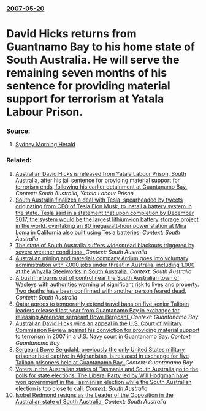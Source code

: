 ### [2007-05-20](/news/2007/05/20/index.md)

#  David Hicks returns from Guantnamo Bay to his home state of South Australia.  He will serve the remaining seven months of his sentence for providing material support for terrorism at Yatala Labour Prison. 




### Source:

1. [Sydney Morning Herald](http://www.smh.com.au/news/national/david-hicks-escorted-to-prison/2007/05/20/1179601215920.html?page=fullpage#contentSwap1)

### Related:

1. [ Australian David Hicks is released from Yatala Labour Prison, South Australia, after his jail sentence for providing material support for terrorism ends, following his earlier detainment at Guantanamo Bay. ](/news/2007/12/29/australian-david-hicks-is-released-from-yatala-labour-prison-south-australia-after-his-jail-sentence-for-providing-material-support-for-t.md) _Context: South Australia, Yatala Labour Prison_
2. [South Australia finalizes a deal with Tesla, spearheaded by tweets originating from CEO of Tesla Elon Musk, to install a battery system in the state. Tesla said in a statement that upon completion by December 2017, the system would be the largest lithium-ion battery storage project in the world, overtaking an 80 megawatt-hour power station at Mira Loma in California also built using Tesla batteries. ](/news/2017/07/7/south-australia-finalizes-a-deal-with-tesla-spearheaded-by-tweets-originating-from-ceo-of-tesla-elon-musk-to-install-a-battery-system-in-t.md) _Context: South Australia_
3. [The state of South Australia suffers widespread blackouts triggered by severe weather conditions. ](/news/2016/09/28/the-state-of-south-australia-suffers-widespread-blackouts-triggered-by-severe-weather-conditions.md) _Context: South Australia_
4. [Australian mining and materials company Arrium goes into voluntary administration with 7,000 jobs under threat in Australia, including 1,000 at the Whyalla Steelworks in South Australia. ](/news/2016/04/7/australian-mining-and-materials-company-arrium-goes-into-voluntary-administration-with-7-000-jobs-under-threat-in-australia-including-1-000.md) _Context: South Australia_
5. [A bushfire burns out of control near the South Australian town of Wasleys with authorities warning of significant risk to lives and property. Two deaths have been confirmed with another person feared dead. ](/news/2015/11/25/a-bushfire-burns-out-of-control-near-the-south-australian-town-of-wasleys-with-authorities-warning-of-significant-risk-to-lives-and-property.md) _Context: South Australia_
6. [Qatar agrees to temporarily extend travel bans on five senior Taliban leaders released last year from Guantanamo Bay in exchange for releasing American sergeant Bowe Bergdahl. ](/news/2015/05/31/qatar-agrees-to-temporarily-extend-travel-bans-on-five-senior-taliban-leaders-released-last-year-from-guantanamo-bay-in-exchange-for-releasi.md) _Context: Guantanamo Bay_
7. [Australian David Hicks wins an appeal in the U.S. Court of Military Commission Review against his conviction for providing material support to  terrorism in 2007 in a U.S. Navy court in Guantanamo Bay. ](/news/2015/02/18/australian-david-hicks-wins-an-appeal-in-the-u-s-court-of-military-commission-review-against-his-conviction-for-providing-material-support.md) _Context: Guantanamo Bay_
8. [Sergeant Bowe Bergdahl, previously the only United States military prisoner held captive in Afghanistan, is released in exchange for five Taliban prisoners held at Guantanamo Bay. ](/news/2014/05/31/sergeant-bowe-bergdahl-previously-the-only-united-states-military-prisoner-held-captive-in-afghanistan-is-released-in-exchange-for-five-ta.md) _Context: Guantanamo Bay_
9. [Voters in the Australian states of Tasmania and South Australia go to the polls for state elections. The Liberal Party led by Will Hodgman have won government in the Tasmanian election while the South Australian election is too close to call. ](/news/2014/03/15/voters-in-the-australian-states-of-tasmania-and-south-australia-go-to-the-polls-for-state-elections-the-liberal-party-led-by-will-hodgman-h.md) _Context: South Australia_
10. [Isobel Redmond resigns as the Leader of the Opposition in the Australian state of South Australia. ](/news/2013/01/31/isobel-redmond-resigns-as-the-leader-of-the-opposition-in-the-australian-state-of-south-australia.md) _Context: South Australia_
